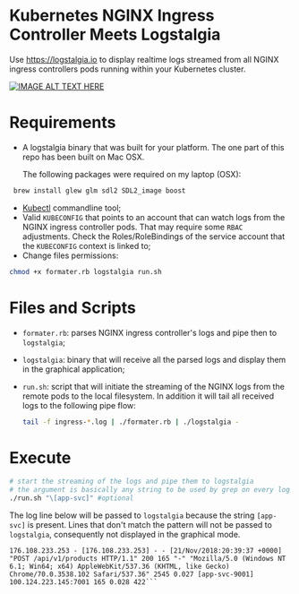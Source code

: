 # Kubernetes NGINX Ingress Controller Meets Logstalgia

Use https://logstalgia.io to display realtime logs streamed from all NGINX ingress controllers pods running within your Kubernetes cluster.

[![IMAGE ALT TEXT HERE](https://img.youtube.com/vi/HeWfkPeDQbY/0.jpg)](https://www.youtube.com/watch?v=HeWfkPeDQbY)

# Requirements

* A logstalgia binary that was built for your platform. The one part of this repo has been built on Mac OSX.

  The following packages were required on my laptop (OSX):
```bash
 brew install glew glm sdl2 SDL2_image boost
```
* [Kubectl](https://kubernetes.io/docs/tasks/tools/install-kubectl/#install-kubectl) commandline tool;
* Valid `KUBECONFIG` that points to an account that can watch logs from the NGINX ingress controller pods. That may require some `RBAC` adjustments. Check the Roles/RoleBindings of the service account that the `KUBECONFIG` context is linked to;
* Change files permissions:
 ```bash
 chmod +x formater.rb logstalgia run.sh
 ```

# Files and Scripts

* `formater.rb`: parses NGINX ingress controller's logs and pipe then to `logstalgia`;
* `logstalgia`: binary that will receive all the parsed logs and display them in the graphical application;
* `run.sh`: script that will initiate the streaming of the NGINX logs from the remote pods to the local filesystem. In addition it will tail all received logs to the following pipe flow:

  ```bash
  tail -f ingress-*.log | ./formater.rb | ./logstalgia -
  ```

# Execute

```bash
# start the streaming of the logs and pipe them to logstalgia
# the argument is basically any string to be used by grep on every log line.
./run.sh "\[app-svc]" #optional
```

The log line below will be passed to `logstalgia` because the string `[app-svc]` is present. Lines that don't match the pattern will not be passed to `logstalgia`, consequently not displayed in the graphical mode.

```
176.108.233.253 - [176.108.233.253] - - [21/Nov/2018:20:39:37 +0000] "POST /api/v1/products HTTP/1.1" 200 165 "-" "Mozilla/5.0 (Windows NT 6.1; Win64; x64) AppleWebKit/537.36 (KHTML, like Gecko) Chrome/70.0.3538.102 Safari/537.36" 2545 0.027 [app-svc-9001] 100.124.223.145:7001 165 0.028 422```
